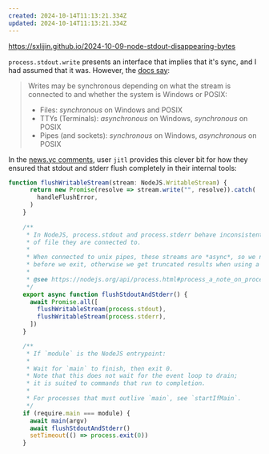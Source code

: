 ```yaml
---
created: 2024-10-14T11:13:21.334Z
updated: 2024-10-14T11:13:21.334Z
---
```

https://sxlijin.github.io/2024-10-09-node-stdout-disappearing-bytes

`process.stdout.write` presents an interface that implies that it's sync, and I had assumed that it was. However, the [docs say](https://nodejs.org/api/process.html#a-note-on-process-io):

> Writes may be synchronous depending on what the stream is connected to and whether the system is Windows or POSIX:
> - Files: _synchronous_ on Windows and POSIX
> - TTYs (Terminals): _asynchronous_ on Windows, _synchronous_ on POSIX
> - Pipes (and sockets): _synchronous_ on Windows, _asynchronous_ on POSIX

In the [news.yc comments](https://news.ycombinator.com/item?id=41828542), user `jitl` provides this clever bit for how they ensured that stdout and stderr flush completely in their internal tools:

```js
function flushWritableStream(stream: NodeJS.WritableStream) {
      return new Promise(resolve => stream.write("", resolve)).catch(
        handleFlushError,
      )
    }
    
    /**
     * In NodeJS, process.stdout and process.stderr behave inconsistently depending on the type
     * of file they are connected to.
     *
     * When connected to unix pipes, these streams are *async*, so we need to wait for them to be flushed
     * before we exit, otherwise we get truncated results when using a Unix pipe.
     *
     * @see https://nodejs.org/api/process.html#process_a_note_on_process_i_o
     */
    export async function flushStdoutAndStderr() {
      await Promise.all([
        flushWritableStream(process.stdout),
        flushWritableStream(process.stderr),
      ])
    }

    /**
     * If `module` is the NodeJS entrypoint:
     *
     * Wait for `main` to finish, then exit 0.
     * Note that this does not wait for the event loop to drain;
     * it is suited to commands that run to completion.
     *
     * For processes that must outlive `main`, see `startIfMain`.
     */
    if (require.main === module) {
      await main(argv)
      await flushStdoutAndStderr()
      setTimeout(() => process.exit(0))
    }
```